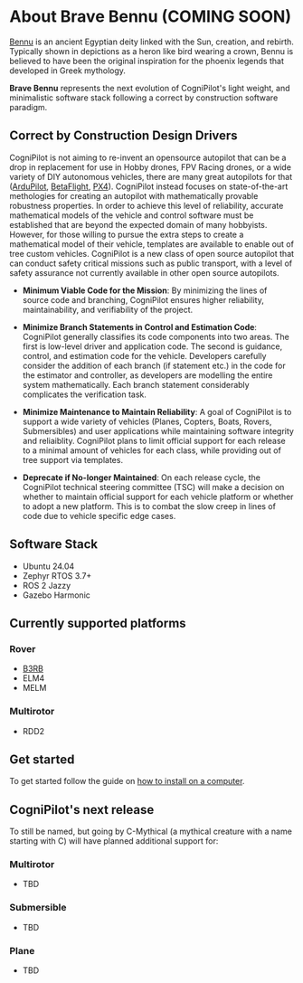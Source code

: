 # About Brave Bennu (COMING SOON)

[Bennu](https://en.wikipedia.org/wiki/Bennu) is an ancient Egyptian deity linked with the Sun, creation, and rebirth. Typically shown in depictions as a heron like bird wearing a crown, Bennu is believed to have been the original inspiration for the phoenix legends that developed in Greek mythology.

**Brave Bennu** represents the next evolution of CogniPilot's light weight, and minimalistic software stack following a correct by construction software paradigm.

## Correct by Construction Design Drivers

CogniPilot is not aiming to re-invent an opensource autopilot that can be a drop in replacement for use in Hobby drones, FPV Racing drones, or a wide variety of DIY autonomous vehicles, there are many great autopilots for that ([ArduPilot](https://ardupilot.org/), [BetaFlight](https://betaflight.com/), [PX4](https://px4.io/)). CogniPilot instead focuses on state-of-the-art methologies for creating an autopilot with mathematically provable robustness properties. In order to achieve this level of reliability, accurate mathematical models of the vehicle and control software must be established that are beyond the expected domain of many hobbyists. However, for those willing to pursue the extra steps to create a mathematical model of their vehicle, templates are available to enable out of tree custom vehicles. CogniPilot is a new class of open source autopilot that can conduct safety critical missions such as public transport, with a level of safety assurance not currently available in other open source autopilots.

  * **Minimum Viable Code for the Mission**: By minimizing the lines of source code and branching, CogniPilot ensures higher reliability, maintainability, and verifiability of the project. 

  * **Minimize Branch Statements in Control and Estimation Code**: CogniPilot generally classifies its code components into two areas. The first is low-level driver and application code. The second is guidance, control, and estimation code for the vehicle. Developers carefully consider the addition of each branch (if statement etc.) in the code for the estimator and controller, as developers are modelling the entire system mathematically. Each branch statement considerably complicates the verification task.

  * **Minimize Maintenance to Maintain Reliability**: A goal of CogniPilot is to support a wide variety of vehicles (Planes, Copters, Boats, Rovers, Submersibles) and user applications while maintaining software integrity and reliaiblity. CogniPilot plans to limit official support for each release to a minimal amount of vehicles for each class, while providing out of tree support via templates.

  * **Deprecate if No-longer Maintained**: On each release cycle, the CogniPilot technical steering committee (TSC) will make a decision on whether to maintain official support for each vehicle platform or whether to adopt a new platform. This is to combat the slow creep in lines of code due to vehicle specific edge cases. 


## Software Stack
* Ubuntu 24.04
* Zephyr RTOS 3.7+
* ROS 2 Jazzy
* Gazebo Harmonic

## Currently supported platforms

### Rover
   * [B3RB](./reference_systems/b3rb/about.md)
   * ELM4
   * MELM
### Multirotor
   * RDD2

## Get started

To get started follow the guide on [how to install on a computer](./getting_started/install.md).

## CogniPilot's next release
To still be named, but going by C-Mythical (a mythical creature with a name starting with C) will have planned additional support for:

### Multirotor
   * TBD
### Submersible
   * TBD
### Plane
   * TBD




